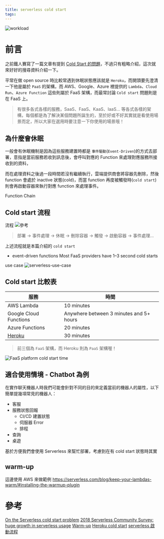 ```yaml
---
title: serverless cold start
tags:
---
```


![workload](https://i.imgur.com/gjLODpG.jpg)

# 前言

之前鐵人賽寫了一篇文章有提到 [Cold Start 的問題](https://nijialin.com/2019/10/14/Day30-%E8%80%81%E6%98%AF%E5%9C%A8%E5%90%B9-Serverless%EF%BC%8C%E4%BB%96%E7%9C%9F%E7%9A%84%E6%9C%89%E9%82%A3%E9%BA%BC%E5%A5%BD%EF%BC%9F/)，不過只有粗略介紹，這次就來好好的搜尋資料介紹一下。

平常在做 open source 時比較常遇到休眠狀態應該就是 `Heroku`，而開頭要先澄清一下他是屬於 `PaaS` 的架構，而 AWS、Google、Azure 裡提供的 `Lambda`、`Cloud Run`、`Azure Function` 這些則屬於 FaaS 架構，而最常討論 `Cold start` 問題則是在 FaaS 上。

> 有很多各式各樣的服務，SaaS、FaaS、KaaS、IaaS... 等各式各樣的架構，每個都是為了解決某個問題所誕生的，至於好或不好其實就是看使用場景而定，所以大家在選用時要注意一下你使用的場景哦！

## 為什麼會休眠
一般會有休眠機制是因為這些服務建置時都是 `事件驅動`(`Event-Driven`)的方式去部署，意指是當前服務若收到訊息後，會呼叫對應的 Function 來處理對應服務所接收到的資料，

而在處理資料之後過一段時間若沒有繼續執行，雲端提供商會將容器先刪除，然後 function 會處於 inactive 狀態(cold)，而當 function 再度被觸發時(`cold start`)則會再啟動容器來執行對應 function 來處理事件。

Function Chain

## Cold start 流程

流程
![[參考](https://mikhail.io/2018/08/serverless-cold-start-war/#how-do-languages-compare-)](https://i.imgur.com/DQoGYns.png)

> 部署 -> 事件處理 -> 休眠 -> 刪除容器 -> 觸發 -> 啟動容器 -> 事件處理...

上述流程就是本篇介紹的 `cold start`

- event-driven functions
  Most FaaS providers have 1–3 second cold starts

use case
![serverless-use-case](https://i.imgur.com/EM7TdWW.jpg)

## Cold start 比較表

| 服務                                                                          | 時間                                    |
| ----------------------------------------------------------------------------- | --------------------------------------- |
| AWS Lambda                                                                    | 10 minutes                              |
| Google Cloud Functions                                                        | Anywhere between 3 minutes and 5+ hours |
| Azure Functions                                                               | 20 minutes                              |
| [Heroku](https://devcenter.heroku.com/articles/free-dyno-hours#dyno-sleeping) | 30 minutes                              |
> 前三個為 `FaaS` 架構，而 Heroku 則為 `PaaS` 架構喔！

![FaaS platform cold start time](https://i.imgur.com/yZxWvlL.png)

## 適合使用情境 - Chatbot 為例

在實作聊天機器人時我們可能會針對不同的目的來定義當前的機器人的屬性，以下簡單提幾項常見的機器人：

- 客服
- 服務狀態回報
  - CI/CD 建置狀態
  - 伺服器 Error
  - 排程
- 查詢
- 桌遊

基於方便我們會使用 Serverless 來幫忙部署，考慮到在有 cold start 狀態時其實

## warm-up

這邊使用 AWS 來做範例
https://serverless.com/blog/keep-your-lambdas-warm/#installing-the-warmup-plugin

# 參考

[On the Serverless cold start problem](https://medium.com/faun/on-the-serverless-cold-start-problem-2fc0797da5cc)
[2018 Serverless Community Survey: huge growth in serverless usage](https://serverless.com/blog/2018-serverless-community-survey-huge-growth-usage/)
[Warm-up](https://serverless.com/blog/keep-your-lambdas-warm/#installing-the-warmup-plugin)
[Heroku cold start](https://devcenter.heroku.com/articles/free-dyno-hours)
[serverless 啟動流程](https://mikhail.io/2018/08/serverless-cold-start-war/#how-do-languages-compare-)

